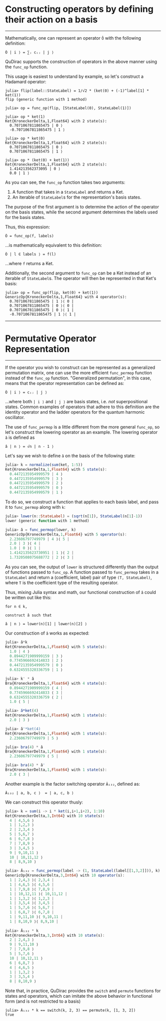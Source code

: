 # Constructing operators by defining their action on a basis
---

Mathematically, one can represent an operator `Ô` with the following definition:

```
Ô | i ⟩ = ∑ⱼ cᵢⱼ | j ⟩
```

QuDirac supports the construction of operators in the above manner using the `func_op` function.

This usage is easiest to understand by example, so let's construct a Hadamard operator:

```
julia> flip(label::StateLabel) = 1/√2 * (ket(0) + (-1)^label[1] * ket(1))
flip (generic function with 1 method)

julia> op = func_op(flip, [StateLabel(0), StateLabel(1)])

julia> op * ket(1)
Ket{KroneckerDelta,1,Float64} with 2 state(s):
  0.7071067811865475 | 0 ⟩
  -0.7071067811865475 | 1 ⟩

julia> op * ket(0)
Ket{KroneckerDelta,1,Float64} with 2 state(s):
  0.7071067811865475 | 0 ⟩
  0.7071067811865475 | 1 ⟩

julia> op * (ket(0) + ket(1))
Ket{KroneckerDelta,1,Float64} with 2 state(s):
  1.414213562373095 | 0 ⟩
  0.0 | 1 ⟩
```

As you can see, the `func_op` function takes two arguments:

1. A function that takes in a `StateLabel` and returns a Ket.
2. An iterable of `StateLabel`s for the representation's basis states. 

The purpose of the first argument is to determine the action of the operator
on the basis states, while the second argument determines the labels used 
for the basis states.

Thus, this expression:

```
Ô = func_op(f, labels)
```
...is mathematically equivalent to this definition:

```
Ô | l ∈ labels ⟩ = f(l) 
```

...where `f` returns a Ket.

Additionally, the second argument to `func_op` can be a Ket instead of an iterable of `StateLabel`s. 
The operator will then be represented in that Ket's basis:

```
julia> op = func_op(flip, ket(0) + ket(1))
GenericOp{KroneckerDelta,1,Float64} with 4 operator(s):
  0.7071067811865475 | 1 ⟩⟨ 0 |
  0.7071067811865475 | 0 ⟩⟨ 0 |
  0.7071067811865475 | 0 ⟩⟨ 1 |
  -0.7071067811865475 | 1 ⟩⟨ 1 |
```

---
# Permutative Operator Representation
---

If the operator you wish to construct can be represented as a generalized permutation matrix, one can use 
the more efficient `func_permop` function instead of the `func_op` function. "Generalized permutation", in 
this case, means that the operator representation can be defined as:

```
Ô | i ⟩ = cᵢⱼ | j ⟩
```

...where both `| i ⟩` and `| j ⟩` are basis states, i.e. *not* superpositional states. Common examples of 
operators that adhere to this definition are the identity operator and the ladder operators for the 
quantum harmonic oscillator. 

The use of `func_permop` is a little different from the more general `func_op`, so let's 
construct the lowering operator as an example. The lowering operator `â` is defined as 

```
â | n ⟩ = √n | n - 1 ⟩
``` 

Let's say we wish to define `â` on the basis of the following state:

```julia
julia> k = normalize(sum(ket, 1:5))
Ket{KroneckerDelta,1,Float64} with 5 state(s):
  0.4472135954999579 | 4 ⟩
  0.4472135954999579 | 3 ⟩
  0.4472135954999579 | 2 ⟩
  0.4472135954999579 | 0 ⟩
  0.4472135954999579 | 1 ⟩
```

To do so, we construct a function that applies to each basis label, and pass it
to `func_permop` along with `k`:

```julia
julia> lower(n::StateLabel) = (sqrt(n[1]), StateLabel(n[1]-1))
lower (generic function with 1 method)

julia> â = func_permop(lower, k)
GenericOp{KroneckerDelta,1,Float64} with 5 operator(s):
  2.23606797749979 | 4 ⟩⟨ 5 |
  2.0 | 3 ⟩⟨ 4 |
  1.0 | 0 ⟩⟨ 1 |
  1.4142135623730951 | 1 ⟩⟨ 2 |
  1.7320508075688772 | 2 ⟩⟨ 3 |
```

As you can see, the output of `lower` is structured differently than the output of functions 
passed to `func_op`. A function passed to `func_permop` takes in a `StateLabel` and return 
a (coefficient, label) pair of type `(T, StateLabel)`, where `T` is the coefficient type 
of the resulting operator. 

Thus, mixing Julia syntax and math, our functional construction of `â` could be written out like this:

```
for n ∈ k, 

construct â such that

â | n ⟩ = lower(n)[1] | lower(n)[2] ⟩
``` 

Our construction of `â` works as expected:

```julia
julia> â*k
Ket{KroneckerDelta,1,Float64} with 5 state(s):
  1.0 | 4 ⟩
  0.8944271909999159 | 3 ⟩
  0.7745966692414833 | 2 ⟩
  0.4472135954999579 | 0 ⟩
  0.6324555320336759 | 1 ⟩

julia> k' * â
Bra{KroneckerDelta,1,Float64} with 4 state(s):
  0.8944271909999159 ⟨ 4 |
  0.7745966692414833 ⟨ 3 |
  0.6324555320336759 ⟨ 2 |
  1.0 ⟨ 5 |

julia> â*ket(4)
Ket{KroneckerDelta,1,Float64} with 1 state(s):
  2.0 | 3 ⟩

julia> â'*ket(4)
Ket{KroneckerDelta,1,Float64} with 1 state(s):
  2.23606797749979 | 5 ⟩

julia> bra(4) * â
Bra{KroneckerDelta,1,Float64} with 1 state(s):
  2.23606797749979 ⟨ 5 |

julia> bra(4) * â'
Bra{KroneckerDelta,1,Float64} with 1 state(s):
  2.0 ⟨ 3 |
```

Another example is the factor switching operator `Â₁₃₂`, defined as: 

```
Â₁₃₂ | a, b, c ⟩  = | a, c, b ⟩
```

We can construct this operator thusly:

```julia
julia> k = sum(i -> i * ket(i,i+1,i+2), 1:10)
Ket{KroneckerDelta,3,Int64} with 10 state(s):
  4 | 4,5,6 ⟩
  1 | 1,2,3 ⟩
  2 | 2,3,4 ⟩
  5 | 5,6,7 ⟩
  6 | 6,7,8 ⟩
  7 | 7,8,9 ⟩
  3 | 3,4,5 ⟩
  9 | 9,10,11 ⟩
  10 | 10,11,12 ⟩
  8 | 8,9,10 ⟩

julia> Â₁₃₂ = func_permop(label -> (1, StateLabel(label[[1,3,2]])), k)
GenericOp{KroneckerDelta,3,Int64} with 10 operator(s):
  1 | 2,4,3 ⟩⟨ 2,3,4 |
  1 | 4,6,5 ⟩⟨ 4,5,6 |
  1 | 7,9,8 ⟩⟨ 7,8,9 |
  1 | 10,12,11 ⟩⟨ 10,11,12 |
  1 | 1,3,2 ⟩⟨ 1,2,3 |
  1 | 3,5,4 ⟩⟨ 3,4,5 |
  1 | 5,7,6 ⟩⟨ 5,6,7 |
  1 | 6,8,7 ⟩⟨ 6,7,8 |
  1 | 9,11,10 ⟩⟨ 9,10,11 |
  1 | 8,10,9 ⟩⟨ 8,9,10 |
  
julia> Â₁₃₂ * k
Ket{KroneckerDelta,3,Int64} with 10 state(s):
  2 | 2,4,3 ⟩
  9 | 9,11,10 ⟩
  7 | 7,9,8 ⟩
  5 | 5,7,6 ⟩
  10 | 10,12,11 ⟩
  6 | 6,8,7 ⟩
  4 | 4,6,5 ⟩
  1 | 1,3,2 ⟩
  3 | 3,5,4 ⟩
  8 | 8,10,9 ⟩
```

Note that, in practice, QuDirac provides the `switch` and `permute` functions for states and operators, 
which can imitate the above behavior in functional form (and is not restricted to a basis)

```
julia> Â₁₃₂ * k == switch(k, 2, 3) == permute(k, [1, 3, 2])
true
```